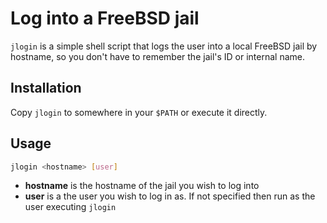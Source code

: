 Log into a FreeBSD jail
=======================
`jlogin` is a simple shell script that logs the user into a local FreeBSD jail by hostname, so you don't have to remember the jail's ID or internal name.

Installation
------------
Copy `jlogin` to somewhere in your `$PATH` or execute it directly.

Usage
-----
```sh
jlogin <hostname> [user]
```

* **hostname** is the hostname of the jail you wish to log into
* **user** is a the user you wish to log in as. If not specified then run as the user executing `jlogin`
